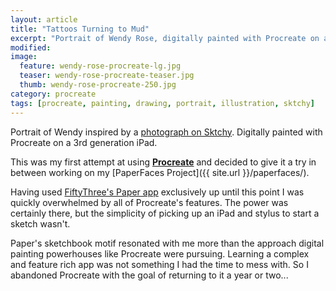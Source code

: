 ```yaml
---
layout: article
title: "Tattoos Turning to Mud"
excerpt: "Portrait of Wendy Rose, digitally painted with Procreate on an iPad."
modified: 
image: 
  feature: wendy-rose-procreate-lg.jpg
  teaser: wendy-rose-procreate-teaser.jpg
  thumb: wendy-rose-procreate-250.jpg
category: procreate
tags: [procreate, painting, drawing, portrait, illustration, sktchy]
---
```


Portrait of Wendy inspired by a [photograph on Sktchy](xxxx). Digitally painted with Procreate on a 3rd generation iPad. 

This was my first attempt at using [**Procreate**](http://procreate.si/) and decided to give it a try in between working on my [PaperFaces Project]({{ site.url }}/paperfaces/).

Having used [FiftyThree's Paper app](http://www.fiftythree.com/) exclusively up until this point I was quickly overwhelmed by all of Procreate's features. The power was certainly there, but the simplicity of picking up an iPad and stylus to start a sketch wasn't.

Paper's sketchbook motif resonated with me more than the approach digital painting powerhouses like Procreate were pursuing. Learning a complex and feature rich app was not something I had the time to mess with. So I abandoned Procreate with the goal of returning to it a year or two...
